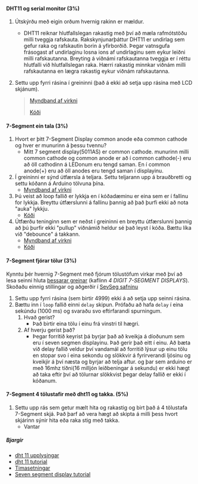 #### DHT11 og serial monitor (3%)
1. Útskýrðu með eigin orðum hvernig rakinn er mældur.    
    - DHT11 reiknar hlutfallslegan rakastig með því að mæla rafmótstöðu milli tveggja rafskauta.
      Rakskynjunarþáttur DHT11 er undirlag sem gefur raka og rafskautin borin á yfirborðið. Þegar vatnsgufa frásogast af undirlaginu losna ions af undirlaginu sem eykur leiðni         milli rafskautanna. Breyting á viðnámi rafskautanna tveggja er í réttu hlutfalli við hlutfallslegan raka. Hærri rakastig minnkar viðnám milli rafskautanna en lægra               rakastig eykur viðnám rafskautanna.

1. Settu upp fyrri rásina í greininni (það á ekki að setja upp rásina með LCD skjánum).
    > [Myndband af virkni](https://youtu.be/zTZluUC8H4Q)
    > 
    > [Kóði](https://github.com/sveinnoli/vesm2h21/blob/main/Verkefni1/Code/dht_11_sensor.ino)

#### 7-Segment ein tala (3%)
1. Hvort er þitt 7-Segment Display common anode eða common cathode og hver er munurinn á þessu tvennu?
    - Mitt 7 segment display(5011AS) er common cathode. munurinn milli common cathode og common anode er að í common cathode(-) eru að öll cathodinn á LEDonum eru tengd saman.         En í common anode(+) eru að öll anodes eru tengd saman í displayinu. 
1. Í greininni er sýnd útfærsla á teljara. Settu teljarann upp á brauðbretti og settu kóðann á Arduino tölvuna þína.
    - [Myndband af virkni](https://youtu.be/AnbcqrnWTcg)
1. Þú veist að loop fallið er lykkja en í kóðadæminu er eina sem er í fallinu for lykkja. Breyttu útfærslunni á fallinu þannig að það þurfi ekki að nota "auka" lykkju.
    - [Kóði](https://github.com/sveinnoli/vesm2h21/blob/main/Verkefni1/Code/sevseg_display_counter.ino)
1. Útfærðu teninginn sem er neðst í greininni en breyttu útfærslunni þannig að þú þurfir ekki "pullup" viðnámið heldur sé það leyst í kóða. Bættu líka við "debounce" á takkann.
    - [Myndband af virkni](https://www.youtube.com/watch?v=gMiIXZqqqkk&ab_channel=Icgxstriker)
    - [Kóði](https://github.com/sveinnoli/vesm2h21/blob/main/Verkefni1/Code/sevseg_display_dice.ino)

#### 7-Segment fjórar tölur (3%)
Kynntu þér hvernig 7-Segment með fjórum tölustöfum virkar með því að lesa seinni hluta [þessarar greinar](https://www.circuitbasics.com/arduino-7-segment-display-tutorial/) (kaflinn *4 DIGIT 7-SEGMENT DISPLAYS*). Skoðaðu einnig stillingar og aðgerðir í [SevSeg safninu](https://github.com/DeanIsMe/SevSeg)
1. Settu upp fyrri rásina (sem birtir 4999) ekki á að setja upp seinni rásina.
1. Bættu inn í ```loop``` fallið einni ```delay``` skipun. Prófaðu að hafa ```delay``` í eina sekúndu (1000 ms) og svaraðu svo eftirfarandi spurningum.
   1. Hvað gerist?
        - Það birtir eina tölu í einu frá vinstri til hægri.
   1. Af hverju gerist það?
        - Þegar forritið keyrist þá byrjar það að kveikja á díoðunum sem eru í seven segmen displayinu. Það gerir það eitt í einu. Að bæta við delay fallið veldur því vandamál             að forritið lýsur up einu tölu en stopar svo í eina sekondu og slökkvir á fyrirverandi ljósinu og kveikjir á því næsta og byrjar að telja aftur. og þar sem arduino er           með 16mhz tíðni(16 milljón leiðbeningar á sekundu) er ekki hægt að taka eftir því að tölurnar slökkvist þegar delay fallið er ekki í kóðanum.
#### 7-Segment 4 tölustafir með dht11 og takka. (5%)
1. Settu upp rás sem getur mælt hita og rakastig og birt það á 4 tölustafa 7-Segment skjá. Það þarf að vera hægt að skipta á milli þess hvort skjárinn sýnir hita eða raka stig með takka.
    - Vantar

##### Bjargir
- [dht 11 upplysingar](https://github.com/VESM2VT/Efni/blob/main/Skynjarar/dht11.md)
- [dht 11 tutorial](https://lastminuteengineers.com/dht11-module-arduino-tutorial/)
- [Timasetningar](https://github.com/VESM2VT/Efni/blob/main/Kennsluefni/Timasetning.md)
- [Seven segment display tutorial](https://lastminuteengineers.com/seven-segment-arduino-tutorial/)
